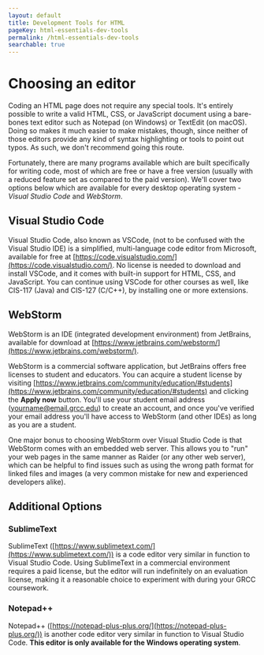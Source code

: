 ```yaml
---
layout: default
title: Development Tools for HTML
pageKey: html-essentials-dev-tools
permalink: /html-essentials-dev-tools
searchable: true
---
```


# Choosing an editor

Coding an HTML page does not require any special tools. It's entirely possible to write a valid HTML, CSS, or JavaScript document using a bare-bones 
text editor such as Notepad (on Windows) or TextEdit (on macOS). Doing so makes it much easier to make mistakes, though, since neither of those 
editors provide any kind of syntax highlighting or tools to point out typos. As such, we don't recommend going this route.

Fortunately, there are many programs available which are built specifically for writing code, most of which are free or have a free version (usually 
with a reduced feature set as compared to the paid version). We'll cover two options below which are available for every desktop operating system - 
_Visual Studio Code_ and _WebStorm_.

## Visual Studio Code

Visual Studio Code, also known as VSCode, (not to be confused with the Visual Studio IDE) is a simplified, multi-language code editor from Microsoft, available 
for free at [https://code.visualstudio.com/](https://code.visualstudio.com/). No license is needed to download and install VSCode, and it comes with built-in 
support for HTML, CSS, and JavaScript. You can continue using VSCode for other courses as well, like CIS-117 (Java) and CIS-127 (C/C++), by installing one or 
more extensions.

## WebStorm

WebStorm is an IDE (integrated development environment) from JetBrains, available for download at [https://www.jetbrains.com/webstorm/](https://www.jetbrains.com/webstorm/). 

WebStorm is a commercial software application, but JetBrains offers free licenses to student and educators. You can acquire a student license by visiting 
[https://www.jetbrains.com/community/education/#students](https://www.jetbrains.com/community/education/#students) and clicking the **Apply now** button. You'll use your 
student email address (yourname@email.grcc.edu) to create an account, and once you've verified your email address you'll have access to WebStorm (and other IDEs) as long as 
you are a student.

One major bonus to choosing WebStorm over Visual Studio Code is that WebStorm comes with an embedded web server. This allows you to "run" your web pages in the same manner 
as Raider (or any other web server), which can be helpful to find issues such as using the wrong path format for linked files and images (a very common mistake for new and experienced developers alike).

## Additional Options

### SublimeText

SublimeText ([https://www.sublimetext.com/](https://www.sublimetext.com/)) is a code editor very similar in function to Visual Studio Code. Using SublimeText in a commercial environment requires a paid license, but the editor will run indefinitely on an evaluation license, making it a reasonable choice to experiment with during your GRCC coursework.

### Notepad++

Notepad++ ([https://notepad-plus-plus.org/](https://notepad-plus-plus.org/)) is another code editor very similar in function to Visual Studio Code. <b>This editor is only available for the Windows operating system</b>.